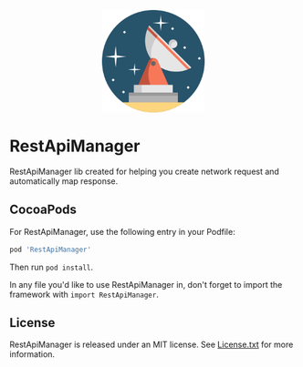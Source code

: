   <p align="center">  
  <img src="https://github.com/Panevnyk/RestApiManager/blob/master/Images/satellite-dish.png?raw=true" width="180"> 
  </p>
  
# RestApiManager

RestApiManager lib created for helping you create network request and automatically map response.

## CocoaPods

For RestApiManager, use the following entry in your Podfile:

```rb
pod 'RestApiManager'
```

Then run `pod install`.

In any file you'd like to use RestApiManager in, don't forget to
import the framework with `import RestApiManager`.

## License

RestApiManager is released under an MIT license. See [License.txt](License.txt) for more information.
